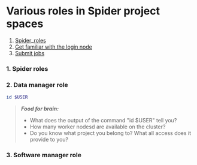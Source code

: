 # Various roles in Spider project spaces

1. [Spider_roles](#spider-roles)
2. [Get familiar with the login node](#spider-env)
3. [Submit jobs](#job-submit)

### <a name="spider-roles"></a> 1. Spider roles

  
### <a name="cartesius-env"></a> 2. Data manager role

 ```sh
 id $USER
 ```
> **_Food for brain:_**
>
> * What does the output of the command "id $USER" tell you?
> * How many worker nodesd are available on the cluster?
> * Do you know what project you belong to? What all access does it provide to you?


### <a name="job-submit"></a> 3. Software manager role

  

 
 
